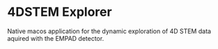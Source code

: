 # 4DSTEM Explorer

Native macos application for the dynamic exploration of 4D STEM data aquired with the EMPAD detector. 
